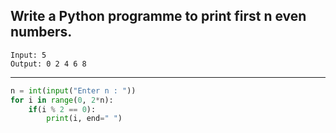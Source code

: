 ## Write a Python programme to print first n even numbers.

```
Input: 5
Output: 0 2 4 6 8
```

---

```python
n = int(input("Enter n : "))
for i in range(0, 2*n):
    if(i % 2 == 0):
        print(i, end=" ")
```
